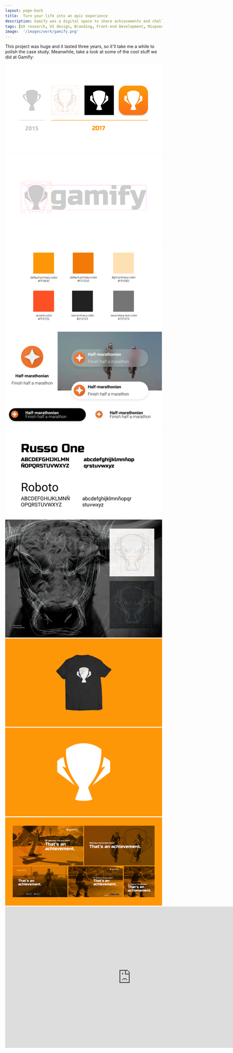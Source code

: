 ```yaml
---
layout: page-back
title:  Turn your life into an epic experience
description: Gamify was a digital space to share achievements and challenge your friends.
tags: [UX research, UI design, Branding, Front-end Development, Mixpanel, Video production, Digital Marketing]
image:  '/images/work/gamify.png'
---
```

This project was huge and it lasted three years, so it'll take me a while to polish the case study. Meanwhile, take a look at some of the cool stuff we did at Gamify:

<div class="gallery-box">
  <div class="gallery">
    <img src="/images/work/gamify/gamify_brand_evolution.png">
    <img src="/images/work/gamify/gamify_logo.png">
    <img src="/images/work/gamify/gamify_palette.png">
    <img src="/images/work/gamify/gamify_logro.png">
    <img src="/images/work/gamify/gamify_fonts.png">
    <img src="/images/work/gamify/gamify_inspiration.png">
    <img src="/images/work/gamify/gamify_apparel.png">
    <img src="/images/work/gamify/gamify_logo_big.png">
    <img src="/images/work/gamify/gamify_posters.png">
  </div>
  <!-- <em>Headshots by <a href="https://www.instagram.com/p/B_hgK19jhvD/" target="_blank">Mario</a></em> -->
</div>

<!-- <iframe width="560" height="315" src="https://www.youtube.com/embed/videoseries?list=PLDg28owCbi4p7CVW4YO1YlrY5D7VzQNKt" title="YouTube video player" frameborder="0" allow="accelerometer; autoplay; clipboard-write; encrypted-media; gyroscope; picture-in-picture" allowfullscreen></iframe> -->

<iframe width="806" height="453" src="https://www.youtube.com/embed/R7E4cjZke8U" title="YouTube video player" frameborder="0" allow="accelerometer; autoplay; clipboard-write; encrypted-media; gyroscope; picture-in-picture" allowfullscreen></iframe>

<!-- <iframe width="806" height="453" src="https://www.youtube.com/embed/16gTCYtD5UA" title="YouTube video player" frameborder="0" allow="accelerometer; autoplay; clipboard-write; encrypted-media; gyroscope; picture-in-picture" allowfullscreen></iframe> -->
